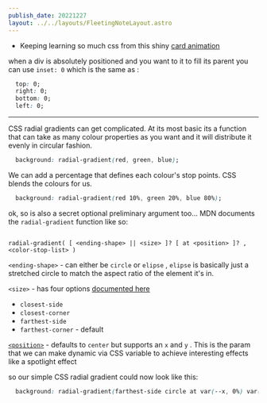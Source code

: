```yaml
---
publish_date: 20221227    
layout: ../../layouts/FleetingNoteLayout.astro
---
```

- Keeping learning so much css from this shiny [card animation](https://codepen.io/akella/pen/XWYrRmb)

when a div is absolutely positioned and you want to it to fill its parent you can use `inset: 0` which is the same as :


```css
  top: 0;
  right: 0;
  bottom: 0;
  left: 0;
```


---

CSS radial gradients can get complicated.  At its most basic its a function that can take as many colour properties as you want and it will distribute it evenly in circular fashion.

```css
  background: radial-gradient(red, green, blue);
```

We can add a percentage that defines each colour's stop points. CSS blends the colours for us.

```css
  background: radial-gradient(red 10%, green 20%, blue 80%);
```

ok, so is also a secret optional preliminary argument too... MDN documents the `radial-gradient` function like so:
```

radial-gradient( [ <ending-shape> || <size> ]? [ at <position> ]? , <color-stop-list> )  

```

`<ending-shape>` - can either be `circle` or `elipse` , `elipse` is basically just a stretched circle to match the aspect ratio of the element it's in.

`<size>` - has four options [documented here](https://developer.mozilla.org/en-US/docs/Web/CSS/gradient/radial-gradient#values) 
   - `closest-side`
   - `closest-corner`
   - `farthest-side`
   - `farthest-corner` - default

[`<position>`](https://developer.mozilla.org/en-US/docs/Web/CSS/position_value) - defaults to `center` but supports an `x` and `y` . This is the param that we can make dynamic via CSS variable to achieve interesting effects like a spotlight effect 

so our simple CSS radial gradient could now look like this:

```css
  background: radial-gradient(farthest-side circle at var(--x, 0%) var(--y, 10%), red 10%, green 20%, blue 80%);
```